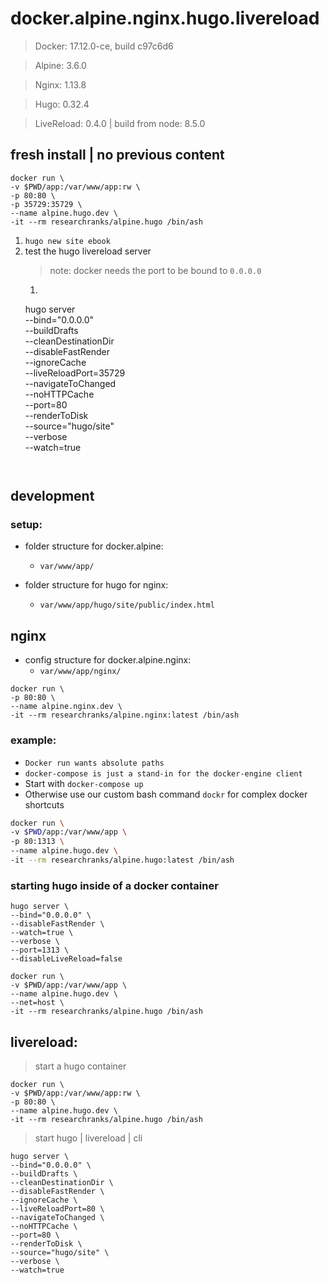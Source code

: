 # docker.alpine.nginx.hugo.livereload #

 > Docker: 17.12.0-ce, build c97c6d6

 > Alpine: 3.6.0

 > Nginx: 1.13.8

 > Hugo: 0.32.4

 > LiveReload: 0.4.0 | build from node: 8.5.0 

## fresh install | no previous content ##
```
docker run \
-v $PWD/app:/var/www/app:rw \
-p 80:80 \
-p 35729:35729 \
--name alpine.hugo.dev \
-it --rm researchranks/alpine.hugo /bin/ash
```

 1. ``hugo new site ebook``
 1. test the hugo livereload server
	> note: docker needs the port to be bound to ``0.0.0.0``
	1. ```
	hugo server \
	--bind="0.0.0.0" \
	--buildDrafts \
	--cleanDestinationDir \
	--disableFastRender \
	--ignoreCache \
	--liveReloadPort=35729 \
	--navigateToChanged \
	--noHTTPCache \
	--port=80 \
	--renderToDisk \
	--source="hugo/site" \
	--verbose \
	--watch=true
	```


## development ##

### setup: ###
 - folder structure for docker.alpine:
    - ``var/www/app/``

 - folder structure for hugo for nginx:
    -  ``var/www/app/hugo/site/public/index.html``

## nginx ##

- config structure for docker.alpine.nginx:
   - ``var/www/app/nginx/``

```
docker run \
-p 80:80 \
--name alpine.nginx.dev \
-it --rm researchranks/alpine.nginx:latest /bin/ash
```

### example: ###

 - ``Docker run wants absolute paths``
 - ``docker-compose is just a stand-in for the docker-engine client``
 - Start with ``docker-compose up``
 - Otherwise use our custom bash command ``dockr`` for complex docker shortcuts

```bash
docker run \
-v $PWD/app:/var/www/app \
-p 80:1313 \
--name alpine.hugo.dev \
-it --rm researchranks/alpine.hugo:latest /bin/ash
```

### starting hugo inside of a docker container ###

```
hugo server \
--bind="0.0.0.0" \
--disableFastRender \
--watch=true \
--verbose \
--port=1313 \
--disableLiveReload=false
```

```
docker run \
-v $PWD/app:/var/www/app \
--name alpine.hugo.dev \
--net=host \ 
-it --rm researchranks/alpine.hugo /bin/ash
```

## livereload: ##

 > start a hugo container

```
docker run \
-v $PWD/app:/var/www/app:rw \
-p 80:80 \
--name alpine.hugo.dev \
-it --rm researchranks/alpine.hugo /bin/ash
```

 > start hugo | livereload | cli

```
hugo server \
--bind="0.0.0.0" \
--buildDrafts \
--cleanDestinationDir \
--disableFastRender \
--ignoreCache \
--liveReloadPort=80 \
--navigateToChanged \
--noHTTPCache \
--port=80 \
--renderToDisk \
--source="hugo/site" \
--verbose \
--watch=true
```